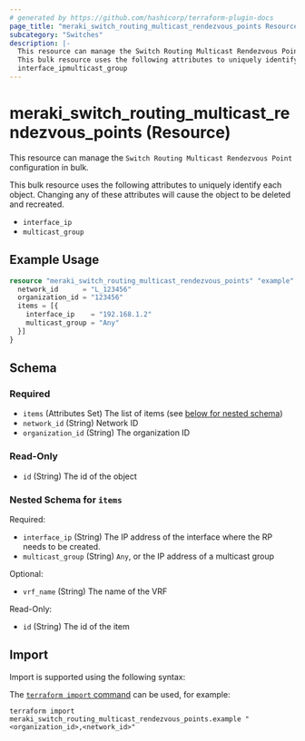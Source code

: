 ```yaml
---
# generated by https://github.com/hashicorp/terraform-plugin-docs
page_title: "meraki_switch_routing_multicast_rendezvous_points Resource - terraform-provider-meraki"
subcategory: "Switches"
description: |-
  This resource can manage the Switch Routing Multicast Rendezvous Point configuration in bulk.
  This bulk resource uses the following attributes to uniquely identify each object. Changing any of these attributes will cause the object to be deleted and recreated.
  interface_ipmulticast_group
---
```


# meraki_switch_routing_multicast_rendezvous_points (Resource)

This resource can manage the `Switch Routing Multicast Rendezvous Point` configuration in bulk.

This bulk resource uses the following attributes to uniquely identify each object. Changing any of these attributes will cause the object to be deleted and recreated.

- `interface_ip`
- `multicast_group`

## Example Usage

```terraform
resource "meraki_switch_routing_multicast_rendezvous_points" "example" {
  network_id      = "L_123456"
  organization_id = "123456"
  items = [{
    interface_ip    = "192.168.1.2"
    multicast_group = "Any"
  }]
}
```

<!-- schema generated by tfplugindocs -->
## Schema

### Required

- `items` (Attributes Set) The list of items (see [below for nested schema](#nestedatt--items))
- `network_id` (String) Network ID
- `organization_id` (String) The organization ID

### Read-Only

- `id` (String) The id of the object

<a id="nestedatt--items"></a>
### Nested Schema for `items`

Required:

- `interface_ip` (String) The IP address of the interface where the RP needs to be created.
- `multicast_group` (String) `Any`, or the IP address of a multicast group

Optional:

- `vrf_name` (String) The name of the VRF

Read-Only:

- `id` (String) The id of the item

## Import

Import is supported using the following syntax:

The [`terraform import` command](https://developer.hashicorp.com/terraform/cli/commands/import) can be used, for example:

```shell
terraform import meraki_switch_routing_multicast_rendezvous_points.example "<organization_id>,<network_id>"
```

